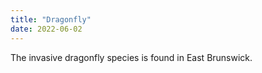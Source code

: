 ```yaml
---
title: "Dragonfly"
date: 2022-06-02
---
```

The invasive dragonfly species is found in East Brunswick. 

